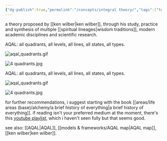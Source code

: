 ```yaml
---
{"dg-publish":true,"permalink":"/concepts/integral theory/","tags":["top3","🌿","alchemy","sensemaking"],"created":"2022-03-24T17:31:07.911-03:00","updated":"2024-05-06T16:31:55.720-03:00"}
---
```


a theory proposed by [[ken wilber\|ken wilber]], through his study, practice and synthesis of multiple [[spiritual lineages\|wisdom traditions]], modern academic disciplines and scientific research.


<div class="transclusion internal-embed is-loaded"><div class="markdown-embed">



AQAL: all quadrants, all levels, all lines, all states, all types.

![aqal_quadrants.gif](/img/user/aqal_quadrants.gif)

![4 quadrants.jpg](/img/user/tbprocessed/images/4%20quadrants.jpg)

</div></div>



<div class="transclusion internal-embed is-loaded"><div class="markdown-embed">



AQAL: all quadrants, all levels, all lines, all states, all types.

![aqal_quadrants.gif](/img/user/aqal_quadrants.gif)

![4 quadrants.jpg](/img/user/tbprocessed/images/4%20quadrants.jpg)

</div></div>


for further recommendations, i suggest starting with the book [[areas/life areas (base)/alchemy/a brief history of everything\|a brief history of everything]]. if reading isn't your preferred medium at the moment, there's this [youtube playlist](https://www.youtube.com/playlist?list=PLgMC56yzL6LwzEAjsdlj9BGzFCm1_3URZ), which i haven't seen fully but that seems good.

see also: [[AQAL\|AQAL]], [[models & frameworks/AQAL map\|AQAL map]], [[ken wilber\|ken wilber]].